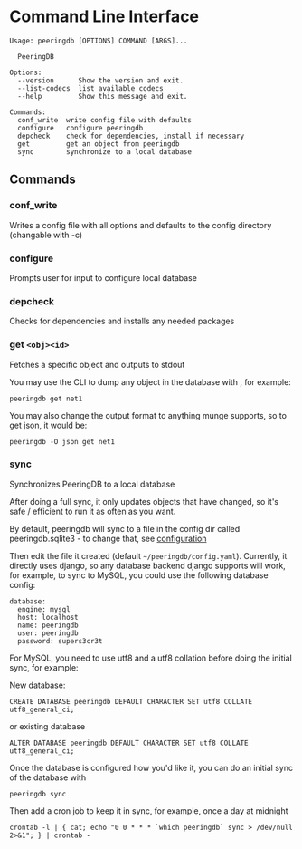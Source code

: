 
# Command Line Interface

    Usage: peeringdb [OPTIONS] COMMAND [ARGS]...

      PeeringDB

    Options:
      --version      Show the version and exit.
      --list-codecs  list available codecs
      --help         Show this message and exit.

    Commands:
      conf_write  write config file with defaults
      configure   configure peeringdb
      depcheck    check for dependencies, install if necessary
      get         get an object from peeringdb
      sync        synchronize to a local database

## Commands

### conf_write
Writes a config file with all options and defaults to the config directory (changable with -c)

### configure
Prompts user for input to configure local database

### depcheck
Checks for dependencies and installs any needed packages

### get `<obj><id>`
Fetches a specific object and outputs to stdout

You may use the CLI to dump any object in the database with <object tag><id>, for example:

    peeringdb get net1

You may also change the output format to anything munge supports, so to get json, it would be:

    peeringdb -O json get net1


### sync
Synchronizes PeeringDB to a local database

After doing a full sync, it only updates objects that have changed, so it's safe / efficient to run it as often as you want.

By default, peeringdb will sync to a file in the config dir called peeringdb.sqlite3 - to change that, see [configuration](index.md#configuration)

Then edit the file it created (default `~/peeringdb/config.yaml`). Currently, it directly uses django, so any database backend django supports will work, for example, to sync to MySQL, you could use the following database config:

    database:
      engine: mysql
      host: localhost
      name: peeringdb
      user: peeringdb
      password: supers3cr3t

For MySQL, you need to use utf8 and a utf8 collation before doing the initial sync, for example:

New database:

    CREATE DATABASE peeringdb DEFAULT CHARACTER SET utf8 COLLATE utf8_general_ci;

or existing database

    ALTER DATABASE peeringdb DEFAULT CHARACTER SET utf8 COLLATE utf8_general_ci;

Once the database is configured how you'd like it, you can do an initial sync of the database with

    peeringdb sync

Then add a cron job to keep it in sync, for example, once a day at midnight

    crontab -l | { cat; echo "0 0 * * * `which peeringdb` sync > /dev/null 2>&1"; } | crontab -
